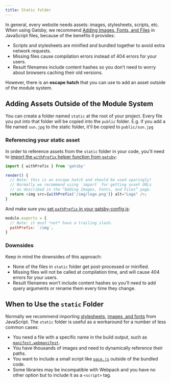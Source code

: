 ```yaml
---
title: Static folder
---
```


In general, every website needs assets: images, stylesheets, scripts, etc. When using Gatsby, we recommend 
 [Adding Images, Fonts, and Files](/docs/adding-images-fonts-files/) in JavaScript files,
 because of the benefits it provides:

- Scripts and stylesheets are minified and bundled together to avoid extra
  network requests.
- Missing files cause compilation errors instead of 404 errors for your users.
- Result filenames include content hashes so you don’t need to worry about
  browsers caching their old versions. 
  
However, there is an **escape hatch** that you can use to add an asset outside of
the module system.

## Adding Assets Outside of the Module System

You can create a folder named `static` at the root of your project. Every file
 you put into that folder will be copied into the `public` folder. E.g. if you
 add a file named `sun.jpg` to the static folder, it'll be copied to
 `public/sun.jpg`
 
### Referencing your static asset
 
In order to reference assets from the `static` folder in your code, you'll need to
[import the `withPrefix` helper function from `gatsby`](/docs/gatsby-link/#prefixed-paths-helper):
```js
import { withPrefix } from 'gatsby'

render() {
  // Note: this is an escape hatch and should be used sparingly!
  // Normally we recommend using `import` for getting asset URLs
  // as described in the “Adding Images, Fonts, and Files” page.
  return <img src={withPrefix('/img/logo.png')} alt="Logo" />;
}
``` 
 
And make sure you
[set `pathPrefix` in your gatsby-config.js](/docs/path-prefix/):

```javascript:title=gatsby-config.js
module.exports = {
  // Note: it must *not* have a trailing slash.
  pathPrefix: `/img`,
}
```


### Downsides

Keep in mind the downsides of this approach:

- None of the files in `static` folder get post-processed or minified.
- Missing files will not be called at compilation time, and will cause 404
  errors for your users.
- Result filenames won’t include content hashes so you’ll need to add query
  arguments or rename them every time they change.

## When to Use the `static` Folder

Normally we recommend importing [stylesheets](/docs/adding-images-fonts-files/#adding-a-stylesheet),
[images, and fonts](/docs/adding-images-fonts-files/#adding-images-and-fonts) from JavaScript. The `static`
folder is useful as a workaround for a number of less common cases:

- You need a file with a specific name in the build output, such as
  [`manifest.webmanifest`](https://developer.mozilla.org/en-US/docs/Web/Manifest).
- You have thousands of images and need to dynamically reference their paths.
- You want to include a small script like
  [`pace.js`](http://github.hubspot.com/pace/docs/welcome/) outside of the
  bundled code.
- Some libraries may be incompatible with Webpack and you have no other option but
  to include it as a `<script>` tag.
